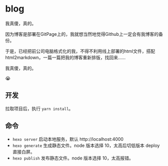 # blog

我真傻，真的。

因为博客是部署在GitPage上的，我就想当然地觉得Github上一定会有我博客的备份。

于是，已经把前公司电脑格式化的我，不得不利用线上部署的html文件，搭配html2markdown，一篇一篇把我的博客重新排版，找回来……

我真傻，真的。

😭

## 开发

拉取项目后，执行 `yarn install`。

## 命令

- `hexo server` 启动本地服务，默认 http://localhost:4000
- `hexo generate` 生成静态文件。node 版本选择 10，太高后切低版本 deploy 直接白屏。
- `hexo publish` 发布静态文件。node 版本选择 10，太高报错。
